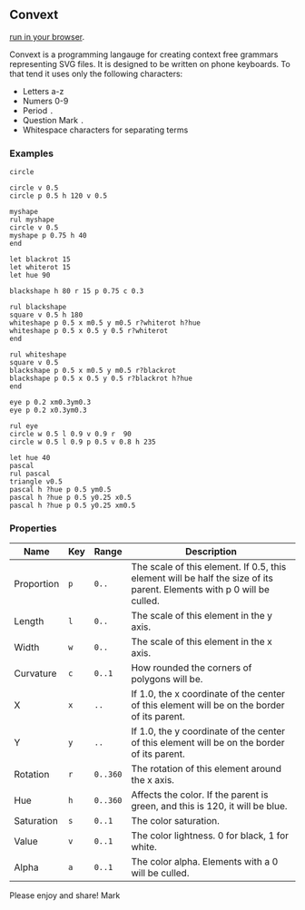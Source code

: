 ## Convext

[run in your browser](https://wainwrightmark.github.io/convext/). 

Convext is a programming langauge for creating context free grammars representing SVG files. It is designed to be written on phone keyboards. To that tend it uses only the following characters:
- Letters a-z
- Numers 0-9
- Period `.`
- Question Mark `.`
- Whitespace characters for separating terms

### Examples

```
circle
```

```
circle v 0.5
circle p 0.5 h 120 v 0.5
```

```
myshape
rul myshape
circle v 0.5
myshape p 0.75 h 40
end
```

```
let blackrot 15
let whiterot 15
let hue 90

blackshape h 80 r 15 p 0.75 c 0.3

rul blackshape
square v 0.5 h 180
whiteshape p 0.5 x m0.5 y m0.5 r?whiterot h?hue
whiteshape p 0.5 x 0.5 y 0.5 r?whiterot 
end

rul whiteshape
square v 0.5
blackshape p 0.5 x m0.5 y m0.5 r?blackrot 
blackshape p 0.5 x 0.5 y 0.5 r?blackrot h?hue
end
```

```
eye p 0.2 xm0.3ym0.3
eye p 0.2 x0.3ym0.3

rul eye
circle w 0.5 l 0.9 v 0.9 r  90
circle w 0.5 l 0.9 p 0.5 v 0.8 h 235
```

```
let hue 40
pascal
rul pascal
triangle v0.5
pascal h ?hue p 0.5 ym0.5
pascal h ?hue p 0.5 y0.25 x0.5
pascal h ?hue p 0.5 y0.25 xm0.5
```


### Properties

| Name | Key | Range | Description |
|---|---|---|---|
|Proportion|`p`|`0..`|The scale of this element. If 0.5, this element will be half the size of its parent. Elements with p 0 will be culled.|
|Length|`l`|`0..`|The scale of this element in the y axis. |
|Width|`w`|`0..`|The scale of this element in the x axis. |
|Curvature|`c`|`0..1`|How rounded the corners of polygons will be. |
|X|`x`|`..`|If 1.0, the x coordinate of the center of this element will be on the border of its parent.|
|Y|`y`|`..`|If 1.0, the y coordinate of the center of this element will be on the border of its parent.|
|Rotation|`r`|`0..360`|The rotation of this element around the x axis. |
|Hue|`h`|`0..360`|Affects the color. If the parent is green, and this is 120, it will be blue.|
|Saturation|`s`|`0..1`|The color saturation.|
|Value|`v`|`0..1`|The color lightness. 0 for black, 1 for white. |
|Alpha|`a`|`0..1`|The color alpha. Elements with a 0 will be culled. |




Please enjoy and share! 
Mark